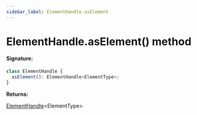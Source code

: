 ```yaml
---
sidebar_label: ElementHandle.asElement
---
```


# ElementHandle.asElement() method

#### Signature:

```typescript
class ElementHandle {
  asElement(): ElementHandle<ElementType>;
}
```

**Returns:**

[ElementHandle](./puppeteer.elementhandle.md)&lt;ElementType&gt;
